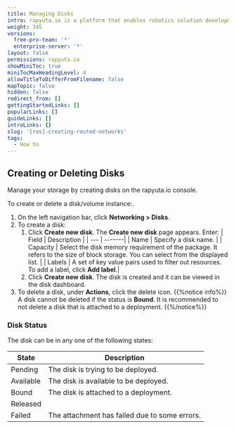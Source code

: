 ```yaml
---
title: Managing Disks
intro: rapyuta.io is a platform that enables robotics solution development by providing the necessary software infrastructure and facilitating the interaction between multiple stakeholders who contribute to the solution development.
weight: 345
versions:
  free-pro-team: '*'
  enterprise-server: '*'
layout: false
permissions: rapyuta.io
showMiniToc: true
miniTocMaxHeadingLevel: 4
allowTitleToDifferFromFilename: false
mapTopic: false
hidden: false
redirect_from: []
gettingStartedLinks: []
popularLinks: []
guideLinks: []
introLinks: {}
slug: '[ros]-creating-routed-networks'
tags:
  - How to
---
```


## Creating or Deleting Disks

Manage your storage by creating disks on the rapyuta.io console.

To create or delete a disk/volume instance:.

1. On the left navigation bar, click **Networking > Disks**.
2. To create a disk:
    1. Click **Create new disk**. The **Create new disk** page appears. Enter:
        | Field | Description |
        | --- | -------|
        | Name | Specify a disk name. <need to add the criteria for disk name> |
        | Capacity | Select the disk memory requirement of the package. It refers to the size of block storage. You can select from the displayed list. |
        | Labels | A set of key value pairs used to filter out resources. To add a label, click **Add label**.|
    2. Click **Create new disk**. The disk is created and it can be viewed in the disk dashboard.
3. To delete a disk, under **Actions**, click the delete icon.
{{%notice info%}}
A disk cannot be deleted if the status is **Bound**. It is recommended to not delete a disk that is attached to a deployment. 
{{%/notice%}}

### Disk Status
 The disk can be in any one of the following states:

| State | Description |
| --- | -------|
| Pending | The disk is trying to be deployed. |
| Available | The disk is available to be deployed. |
| Bound | The disk is attached to a deployment. |
| Released |  |
| Failed | The attachment has failed due to some errors. |

